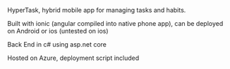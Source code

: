 HyperTask, hybrid mobile app for managing tasks and habits.

Built with ionic (angular compiled into native phone app), can be deployed on Android or ios (untested on ios)

Back End in c# using asp.net core

Hosted on Azure, deployment script included
